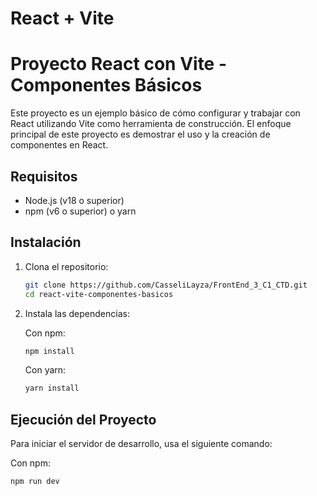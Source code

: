 # React + Vite

# Proyecto React con Vite - Componentes Básicos

Este proyecto es un ejemplo básico de cómo configurar y trabajar con React utilizando Vite como herramienta de construcción. El enfoque principal de este proyecto es demostrar el uso y la creación de componentes en React.

## Requisitos

- Node.js (v18 o superior)
- npm (v6 o superior) o yarn

## Instalación

1. Clona el repositorio:

    ```bash
    git clone https://github.com/CasseliLayza/FrontEnd_3_C1_CTD.git
    cd react-vite-componentes-basicos
    ```

2. Instala las dependencias:

    Con npm:
    ```bash
    npm install
    ```

    Con yarn:
    ```bash
    yarn install
    ```

## Ejecución del Proyecto

Para iniciar el servidor de desarrollo, usa el siguiente comando:

Con npm:
```bash
npm run dev

